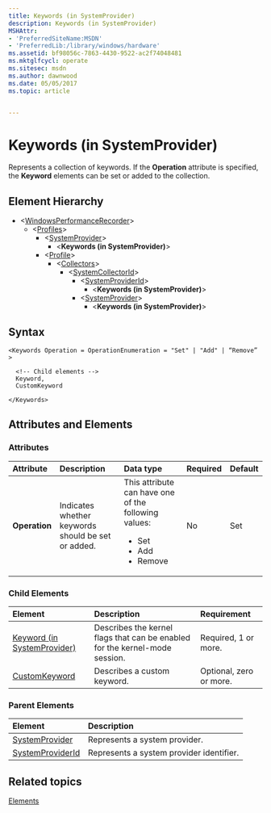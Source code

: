 ```yaml
---
title: Keywords (in SystemProvider)
description: Keywords (in SystemProvider)
MSHAttr:
- 'PreferredSiteName:MSDN'
- 'PreferredLib:/library/windows/hardware'
ms.assetid: bf98056c-7863-4430-9522-ac2f74048481
ms.mktglfcycl: operate
ms.sitesec: msdn
ms.author: dawnwood
ms.date: 05/05/2017
ms.topic: article


---
```



# Keywords (in SystemProvider)

Represents a collection of keywords. If the **Operation** attribute is specified, the **Keyword** elements can be set or added to the collection.


## Element Hierarchy

* \<[WindowsPerformanceRecorder](windowsperformancerecorder.md)\>
  * \<[Profiles](profiles.md)\>
    * \<[SystemProvider](systemprovider.md)\>
      * \<**Keywords (in SystemProvider)**\>
    * \<[Profile](profile-wpr.md)\>
      * \<[Collectors](collectors.md)\>
        * \<[SystemCollectorId](systemcollectorid.md)\>
          * \<[SystemProviderId](systemproviderid.md)\>
            * \<**Keywords (in SystemProvider)**\>
          * \<[SystemProvider](systemprovider.md)\>
            * \<**Keywords (in SystemProvider)**\>


## Syntax

```
<Keywords Operation = OperationEnumeration = "Set" | "Add" | “Remove” >

  <!-- Child elements -->
  Keyword,
  CustomKeyword

</Keywords>
```


## Attributes and Elements


### Attributes

| Attribute     | Description                                        | Data type                                                                                                 | Required | Default |
| :------------ | :------------------------------------------------- | :-------------------------------------------------------------------------------------------------------- | :------- | :------ |
| **Operation** | Indicates whether keywords should be set or added. | This attribute can have one of the following values: <ul> <li>Set</li> <li>Add</li> <li>Remove</li> </ul> | No       | Set     |


### Child Elements

| Element                                                       | Description                                                                 | Requirement             |
| :------------------------------------------------------------ | :-------------------------------------------------------------------------- | :---------------------- |
| [Keyword (in SystemProvider)](keyword--in-systemprovider-.md) | Describes the kernel flags that can be enabled for the kernel-mode session. | Required, 1 or more.    |
| [CustomKeyword](customkeyword.md)                             | Describes a custom keyword.                                                 | Optional, zero or more. |


### Parent Elements

| Element                                 | Description                              |
| :-------------------------------------- | :--------------------------------------- |
| [SystemProvider](systemprovider.md)     | Represents a system provider.            |
| [SystemProviderId](systemproviderid.md) | Represents a system provider identifier. |


## Related topics

[Elements](elements.md)

